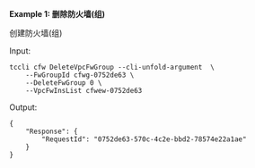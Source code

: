 **Example 1: 删除防火墙(组)**

创建防火墙(组)

Input: 

```
tccli cfw DeleteVpcFwGroup --cli-unfold-argument  \
    --FwGroupId cfwg-0752de63 \
    --DeleteFwGroup 0 \
    --VpcFwInsList cfwew-0752de63
```

Output: 
```
{
    "Response": {
        "RequestId": "0752de63-570c-4c2e-bbd2-78574e22a1ae"
    }
}
```

